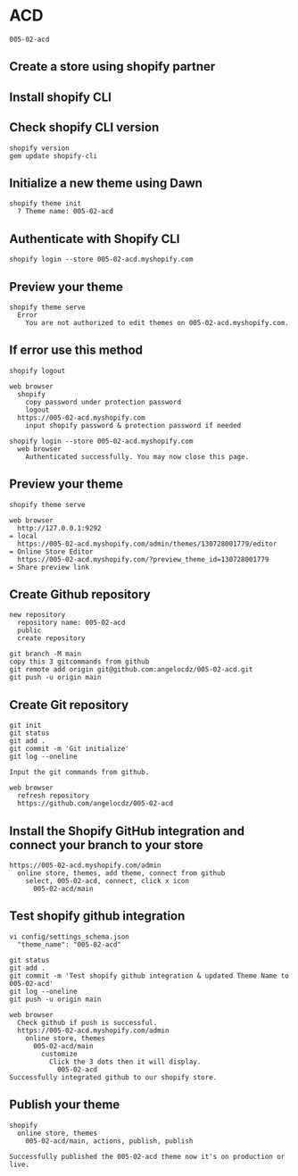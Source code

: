 # ACD

```
005-02-acd
```

## Create a store using shopify partner
## Install shopify CLI

## Check shopify CLI version

```
shopify version
gem update shopify-cli
```

## Initialize a new theme using Dawn

```
shopify theme init
  ? Theme name: 005-02-acd
```

## Authenticate with Shopify CLI

```
shopify login --store 005-02-acd.myshopify.com
```

## Preview your theme

```
shopify theme serve
  Error
    You are not authorized to edit themes on 005-02-acd.myshopify.com.
```

## If error use this method

```
shopify logout

web browser
  shopify
    copy password under protection password
    logout
  https://005-02-acd.myshopify.com
    input shopify password & protection password if needed

shopify login --store 005-02-acd.myshopify.com
  web browser
    Authenticated successfully. You may now close this page.
```

## Preview your theme

```
shopify theme serve

web browser
  http://127.0.0.1:9292                                                     = local
  https://005-02-acd.myshopify.com/admin/themes/130728001779/editor         = Online Store Editor
  https://005-02-acd.myshopify.com/?preview_theme_id=130728001779           = Share preview link
```

## Create Github repository

```
new repository
  repository name: 005-02-acd
  public
  create repository

git branch -M main                                                     copy this 3 gitcommands from github
git remote add origin git@github.com:angelocdz/005-02-acd.git
git push -u origin main
```

## Create Git repository

```
git init
git status
git add .
git commit -m 'Git initialize'
git log --oneline

Input the git commands from github.

web browser
  refresh repository
  https://github.com/angelocdz/005-02-acd
```

## Install the Shopify GitHub integration and connect your branch to your store

```
https://005-02-acd.myshopify.com/admin
  online store, themes, add theme, connect from github
    select, 005-02-acd, connect, click x icon
      005-02-acd/main
```

## Test shopify github integration

```
vi config/settings_schema.json
  "theme_name": "005-02-acd"

git status
git add .
git commit -m 'Test shopify github integration & updated Theme Name to 005-02-acd'
git log --oneline
git push -u origin main

web browser
  Check github if push is successful.
  https://005-02-acd.myshopify.com/admin
    online store, themes
      005-02-acd/main
        customize
          Click the 3 dots then it will display.
            005-02-acd
Successfully integrated github to our shopify store.
```

## Publish your theme

```
shopify
  online store, themes
    005-02-acd/main, actions, publish, publish

Successfully published the 005-02-acd theme now it's on production or live.
```
